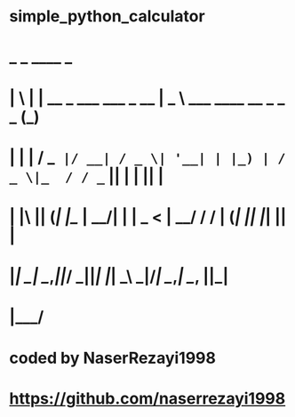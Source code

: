 # simple_python_calculator
#  _   _                           ____                            _
# | \ | |  __ _  ___   ___  _ __  |  _ \   ___  ____  __ _  _   _ (_)
# |  \| | / _` |/ __| / _ \| '__| | |_) | / _ \|_  / / _` || | | || |
# | |\  || (_| |\__ \|  __/| |    |  _ < |  __/ / / | (_| || |_| || |
# |_| \_| \__,_||___/ \___||_|    |_| \_\ \___|/___| \__,_| \__, ||_|
#                                                           |___/
# coded by NaserRezayi1998
# https://github.com/naserrezayi1998
